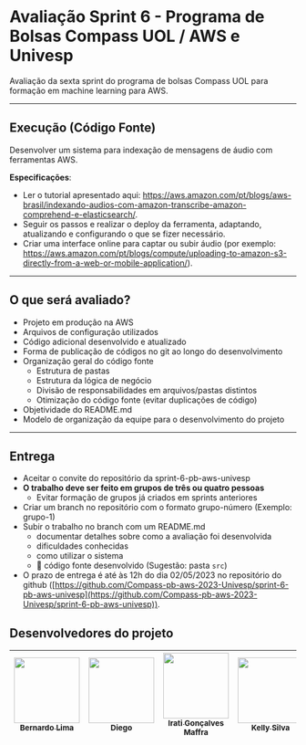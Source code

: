 # Avaliação Sprint 6 - Programa de Bolsas Compass UOL / AWS e Univesp

Avaliação da sexta sprint do programa de bolsas Compass UOL para formação em machine learning para AWS.

***

## Execução (Código Fonte)

Desenvolver um sistema para indexação de mensagens de áudio com ferramentas AWS.

**Especificações**:

* Ler o tutorial apresentado aqui: <https://aws.amazon.com/pt/blogs/aws-brasil/indexando-audios-com-amazon-transcribe-amazon-comprehend-e-elasticsearch/>.
* Seguir os passos e realizar o deploy da ferramenta, adaptando, atualizando e configurando o que se fizer necessário.
* Criar uma interface online para captar ou subir áudio (por exemplo: <https://aws.amazon.com/pt/blogs/compute/uploading-to-amazon-s3-directly-from-a-web-or-mobile-application/>).

***

## O que será avaliado?

* Projeto em produção na AWS
* Arquivos de configuração utilizados
* Código adicional desenvolvido e atualizado
* Forma de publicação de códigos no git ao longo do desenvolvimento
* Organização geral do código fonte
  * Estrutura de pastas
  * Estrutura da lógica de negócio
  * Divisão de responsabilidades em arquivos/pastas distintos
  * Otimização do código fonte (evitar duplicações de código)
* Objetividade do README.md
* Modelo de organização da equipe para o desenvolvimento do projeto

***

## Entrega

* Aceitar o convite do repositório da sprint-6-pb-aws-univesp
* **O trabalho deve ser feito em grupos de três ou quatro pessoas**
  * Evitar formação de grupos já criados em sprints anteriores
* Criar um branch no repositório com o formato grupo-número (Exemplo: grupo-1)
* Subir o trabalho no branch com um README.md
  * documentar detalhes sobre como a avaliação foi desenvolvida
  * dificuldades conhecidas
  * como utilizar o sistema
  * 🔨 código fonte desenvolvido (Sugestão: pasta `src`)
* O prazo de entrega é até às 12h do dia 02/05/2023 no repositório do github ([https://github.com/Compass-pb-aws-2023-Univesp/sprint-6-pb-aws-univesp](https://github.com/Compass-pb-aws-2023-Univesp/sprint-6-pb-aws-univesp)).

## Desenvolvedores do projeto

| [<img src="https://avatars.githubusercontent.com/u/81330043?v=4" width=115><br><sub>Bernardo Lima</sub>](https://github.com/belima93)| [<img src="https://avatars.githubusercontent.com/u/96358027?v=4"  width=115><br><sub>Diego</sub>](https://github.com/Diegox0301) | [<img src="https://avatars.githubusercontent.com/u/124359272?v=4" width=115><br><sub>Irati Gonçalves Maffra</sub>](https://github.com/IratiMaffra) | [<img src="https://avatars.githubusercontent.com/u/88354075?v=4" width=115><br><sub>Kelly Silva</sub>](https://github.com/KellyPLSilva) | [<img src="https://avatars.githubusercontent.com/u/117780664?v=4" width=115><br><sub>Viviane Alves</sub>](https://github.com/Vivianes86) |
| :---: | :---: | :---: |:---: |:---: |
